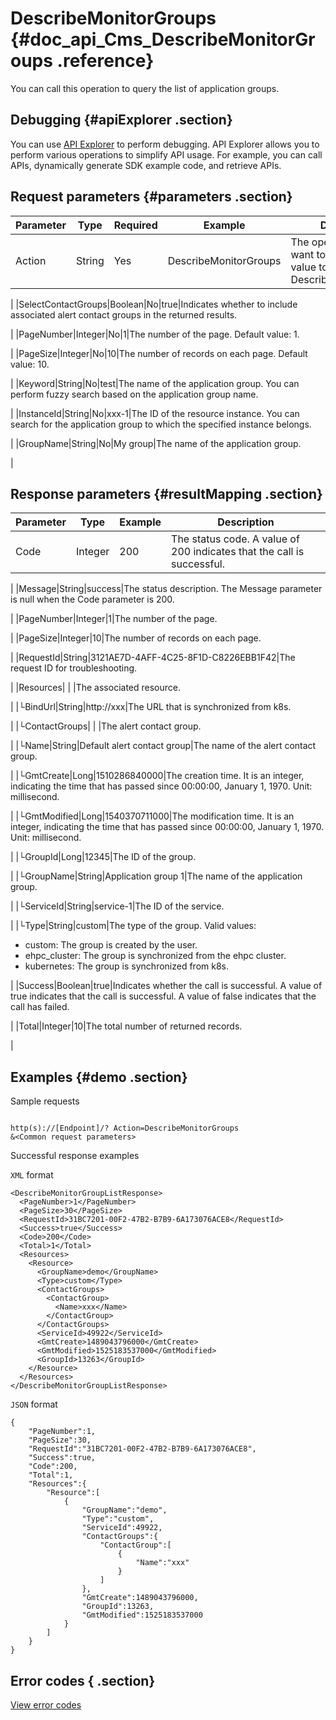 # DescribeMonitorGroups {#doc_api_Cms_DescribeMonitorGroups .reference}

You can call this operation to query the list of application groups.

## Debugging {#apiExplorer .section}

You can use [API Explorer](https://api.aliyun.com/#product=Cms&api=DescribeMonitorGroups) to perform debugging. API Explorer allows you to perform various operations to simplify API usage. For example, you can call APIs, dynamically generate SDK example code, and retrieve APIs.

## Request parameters {#parameters .section}

|Parameter|Type|Required|Example|Description|
|---------|----|--------|-------|-----------|
|Action|String|Yes|DescribeMonitorGroups|The operation that you want to perform. Set the value to DescribeMonitorGroups.

 |
|SelectContactGroups|Boolean|No|true|Indicates whether to include associated alert contact groups in the returned results.

 |
|PageNumber|Integer|No|1|The number of the page. Default value: 1.

 |
|PageSize|Integer|No|10|The number of records on each page. Default value: 10.

 |
|Keyword|String|No|test|The name of the application group. You can perform fuzzy search based on the application group name.

 |
|InstanceId|String|No|xxx-1|The ID of the resource instance. You can search for the application group to which the specified instance belongs.

 |
|GroupName|String|No|My group|The name of the application group.

 |

## Response parameters {#resultMapping .section}

|Parameter|Type|Example|Description|
|---------|----|-------|-----------|
|Code|Integer|200|The status code. A value of 200 indicates that the call is successful.

 |
|Message|String|success|The status description. The Message parameter is null when the Code parameter is 200.

 |
|PageNumber|Integer|1|The number of the page.

 |
|PageSize|Integer|10|The number of records on each page.

 |
|RequestId|String|3121AE7D-4AFF-4C25-8F1D-C8226EBB1F42|The request ID for troubleshooting.

 |
|Resources| | |The associated resource.

 |
|└BindUrl|String|http://xxx|The URL that is synchronized from k8s.

 |
|└ContactGroups| | |The alert contact group.

 |
|└Name|String|Default alert contact group|The name of the alert contact group.

 |
|└GmtCreate|Long|1510286840000|The creation time. It is an integer, indicating the time that has passed since 00:00:00, January 1, 1970. Unit: millisecond.

 |
|└GmtModified|Long|1540370711000|The modification time. It is an integer, indicating the time that has passed since 00:00:00, January 1, 1970. Unit: millisecond.

 |
|└GroupId|Long|12345|The ID of the group.

 |
|└GroupName|String|Application group 1|The name of the application group.

 |
|└ServiceId|String|service-1|The ID of the service.

 |
|└Type|String|custom|The type of the group. Valid values:

 -   custom: The group is created by the user.
-   ehpc\_cluster: The group is synchronized from the ehpc cluster.
-   kubernetes: The group is synchronized from k8s.

 |
|Success|Boolean|true|Indicates whether the call is successful. A value of true indicates that the call is successful. A value of false indicates that the call has failed.

 |
|Total|Integer|10|The total number of returned records.

 |

## Examples {#demo .section}

Sample requests

``` {#request_demo}

http(s)://[Endpoint]/? Action=DescribeMonitorGroups
&<Common request parameters>

```

Successful response examples

`XML` format

``` {#xml_return_success_demo}
<DescribeMonitorGroupListResponse>
  <PageNumber>1</PageNumber> 
  <PageSize>30</PageSize>
  <RequestId>31BC7201-00F2-47B2-B7B9-6A173076ACE8</RequestId>
  <Success>true</Success> 
  <Code>200</Code>
  <Total>1</Total> 
  <Resources>
    <Resource>
      <GroupName>demo</GroupName>
      <Type>custom</Type>
      <ContactGroups>
        <ContactGroup>
          <Name>xxx</Name>
        </ContactGroup>
      </ContactGroups>
      <ServiceId>49922</ServiceId>
      <GmtCreate>1489043796000</GmtCreate>
      <GmtModified>1525183537000</GmtModified>
      <GroupId>13263</GroupId>
    </Resource>
  </Resources> 
</DescribeMonitorGroupListResponse>

```

`JSON` format

``` {#json_return_success_demo}
{
	"PageNumber":1,
	"PageSize":30,
	"RequestId":"31BC7201-00F2-47B2-B7B9-6A173076ACE8",
	"Success":true,
	"Code":200,
	"Total":1,
	"Resources":{
		"Resource":[
			{
				"GroupName":"demo",
				"Type":"custom",
				"ServiceId":49922,
				"ContactGroups":{
					"ContactGroup":[
						{
							"Name":"xxx"
						}
					]
				},
				"GmtCreate":1489043796000,
				"GroupId":13263,
				"GmtModified":1525183537000
			}
		]
	}
}
```

## Error codes { .section}

[View error codes](https://error-center.aliyun.com/status/product/Cms)

